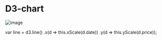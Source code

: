 # D3-chart


![image](https://user-images.githubusercontent.com/90889565/133732572-3f66b902-6812-4767-8f82-50eb919b884e.png)


var line = d3.line()
  .x(d => this.xScale(d.date))
  .y(d => this.yScale(d.price));
